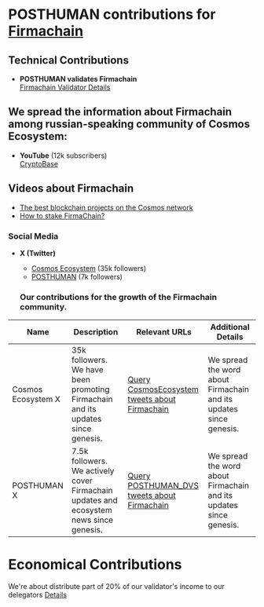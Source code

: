 # POSTHUMAN contributions for [Firmachain](https://firmachain.org/)

## Technical Contributions
- **POSTHUMAN validates Firmachain**  
  [Firmachain Validator Details](https://explorer.firmachain.dev/validators/firmavaloper143v9wpr870kt22gmtxgl7tc72twkd6z48h5yaj)
  
## We spread the information about Firmachain among russian-speaking community of Cosmos Ecosystem:
- **YouTube** (12k subscribers)  
  [CryptoBase](https://www.youtube.com/@CRYPTOBASED)

## Videos about Firmachain
- [The best blockchain projects on the Cosmos network](https://www.youtube.com/watch?v=3YFKDHx-is4&t=140s)
- [How to stake FirmaChain?](https://www.youtube.com/watch?v=9r_3UfVWTlI)

### Social Media
- **X (Twitter)**  
  - [Cosmos Ecosystem](https://x.com/CosmosEcosystem) (35k followers)  
  - [POSTHUMAN](https://x.com/POSTHUMAN_DVS) (7k followers)

  ### Our contributions for the growth of the Firmachain community.

| Name               | Description                                              | Relevant URLs                                                                                      | Additional Details                                          |
|--------------------|-----------------------------------------------------------|---------------------------------------------------------------------------------------------------|--------------------------------------------------------------|
| Cosmos Ecosystem X | 35k followers. We have been promoting Firmachain and its updates since genesis. | [Query CosmosEcosystem tweets about Firmachain](https://x.com/search?q=from%3ACosmosEcosystem%20(Firmachain%20OR%20FCT)&src=typed_query&f=live) | We spread the word about Firmachain and its updates since genesis. |
| POSTHUMAN X        | 7.5k followers. We actively cover Firmachain updates and ecosystem news since genesis. | [Query POSTHUMAN_DVS tweets about Firmachain](https://x.com/search?q=from%3APOSTHUMAN_DVS%20(Firmachain%20OR%20FCT)&src=typed_query&f=live) | We spread the word about Firmachain and its updates since genesis. |

# Economical Contributions
 We're about distribute part of 20% of our validator's income to our delegators [Details](https://posthuman.digital/phmn)
